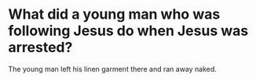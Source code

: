# What did a young man who was following Jesus do when Jesus was arrested?

The young man left his linen garment there and ran away naked.
